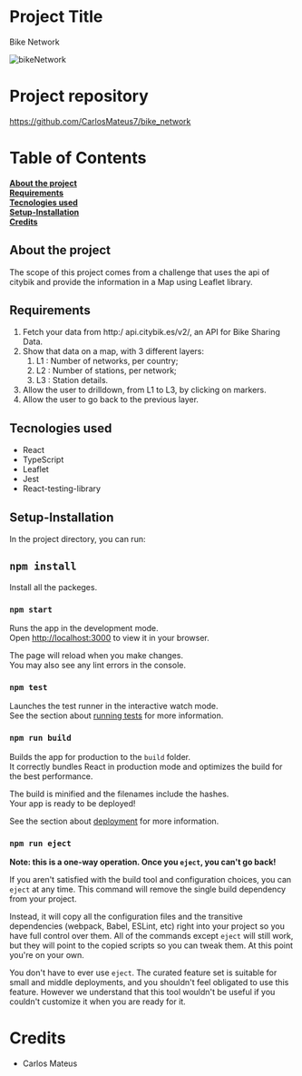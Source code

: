 # Project Title
Bike Network

![bikeNetwork](https://github.com/CarlosMateus7/bike_network/assets/19331115/26a16e18-6fbf-46b9-9930-29e6e67acd6e)

# Project repository
https://github.com/CarlosMateus7/bike_network

# Table of Contents  
**[About the project](#about-the-project)**<br>
**[Requirements](#requirements)**<br>
**[Tecnologies used](#tecnologies-used)**<br>
**[Setup-Installation](#setup-installation)**<br>
**[Credits](#credits)**<br>


## About the project
The scope of this project comes from a challenge that uses the api of citybik and provide the information in a Map using Leaflet library. 

## Requirements

1. Fetch your data from http:/ api.citybik.es/v2/, an API for Bike Sharing
Data.
2. Show that data on a map, with 3 different layers:
    1. L1 : Number of networks, per country;
    2. L2 : Number of stations, per network;
    3. L3 : Station details.
3.  Allow the user to drilldown, from L1 to L3, by clicking on markers.
4.  Allow the user to go back to the previous layer.

## Tecnologies used

- React
- TypeScript
- Leaflet
- Jest
- React-testing-library

## Setup-Installation

In the project directory, you can run:

## `npm install`

Install all the packeges.

### `npm start`

Runs the app in the development mode.\
Open [http://localhost:3000](http://localhost:3000) to view it in your browser.

The page will reload when you make changes.\
You may also see any lint errors in the console.

### `npm test`

Launches the test runner in the interactive watch mode.\
See the section about [running tests](https://facebook.github.io/create-react-app/docs/running-tests) for more information.

### `npm run build`

Builds the app for production to the `build` folder.\
It correctly bundles React in production mode and optimizes the build for the best performance.

The build is minified and the filenames include the hashes.\
Your app is ready to be deployed!

See the section about [deployment](https://facebook.github.io/create-react-app/docs/deployment) for more information.

### `npm run eject`

**Note: this is a one-way operation. Once you `eject`, you can't go back!**

If you aren't satisfied with the build tool and configuration choices, you can `eject` at any time. This command will remove the single build dependency from your project.

Instead, it will copy all the configuration files and the transitive dependencies (webpack, Babel, ESLint, etc) right into your project so you have full control over them. All of the commands except `eject` will still work, but they will point to the copied scripts so you can tweak them. At this point you're on your own.

You don't have to ever use `eject`. The curated feature set is suitable for small and middle deployments, and you shouldn't feel obligated to use this feature. However we understand that this tool wouldn't be useful if you couldn't customize it when you are ready for it.

# Credits

- Carlos Mateus
